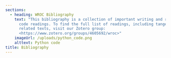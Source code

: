 ```yaml
---
sections:
  - heading: WROC Bibliography
    text: "This bibliography is a collection of important writing and rhetoric of
      code readings. To find the full list of readings, including tangentially
      related texts, visit our Zotero group:
      <https://www.zotero.org/groups/4605692/wroc>"
    imageUrl: /uploads/python_code.png
    alttext: Python code
title: Bibliography
---
```


